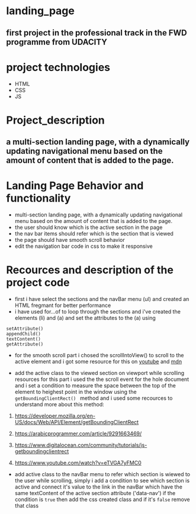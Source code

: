 <!-- Add banner here -->

# landing_page

## first project in the professional track in the FWD programme from UDACITY

# project technologies
- HTML
- CSS
- JS

# Project_description

## a multi-section landing page, with a dynamically updating navigational menu based on the amount of content that is added to the page.

# Landing Page Behavior and functionality

- multi-section landing page, with a dynamically updating navigational menu based on the amount of content that is added to the page.
- the user should know which is the active section in the page
- the nav bar items should refer which is the section that is viewed
- the page should have smooth scroll behavior
- edit the navigation bar code in css to make it responsive

# Recources and description of the project code

- first i have select the sections and the navBar menu (ul) and created an HTML fregmant for better performance
- i have used for...of to loop through the sections and i've created the elements (li) and (a) and set the attributes to the (a) using

```
setAttribute()
appendChild()
textContent()
getAttribute()

```

- for the smooth scroll part i chosed the scrollIntoView() to scroll to the active element
  and i got some resource for this on [youtube](https://www.youtube.com/watch?v=HIWWBHB3xHY&t=308s) and
  [mdn](https://developer.mozilla.org/en-US/docs/Web/API/Element/scrollIntoView)

- add the active class to the viewed section on viewport while scrolling resources for this part i used the the scroll event for the hole document and i set a condition to measure the space between the top of the element to heighest point in the window using the `getBoundingClientRect() `
  method and i used some recources to understand more about this method:
1. https://developer.mozilla.org/en-US/docs/Web/API/Element/getBoundingClientRect

2. https://arabicprogrammer.com/article/9291663469/

3. https://www.digitalocean.com/community/tutorials/js-getboundingclientrect

4. https://www.youtube.com/watch?v=eTVGA7yFMC0


- add active class to the navBar menu to refer which section is wiewed to the user while scrolling, simply i add a condition to see which section is active and connect it's value to the link in the navBar which have the same textContent of the active section attribute ('data-nav')
if the condition is ```true``` then add the css created class and if it's ```false```
remove that class



